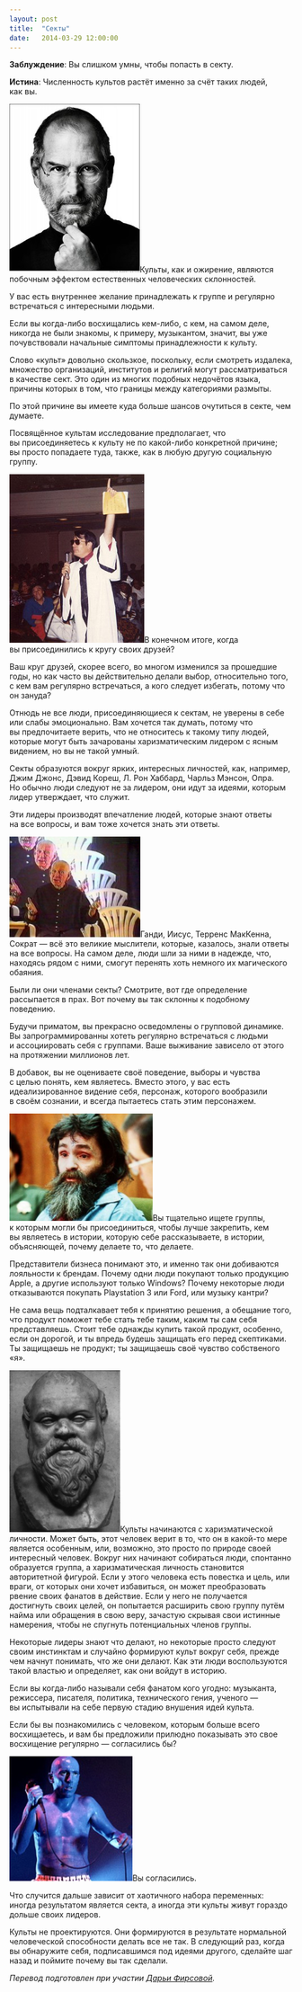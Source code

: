```yaml
---
layout: post
title:  "Секты"
date:   2014-03-29 12:00:00
---
```

<p><strong>Заблуждение</strong>: Вы слишком умны, чтобы попасть в секту.</p>
<p><strong>Истина</strong>: Численность культов растёт именно за счёт таких людей, как вы.</p>
<p><a rel="attachment wp-att-453" href="https://web.archive.org/web/20140329090152/http://youarenotsosmart.ru/2012/02/cults/steve-jobs/"><img height="300" width="232" src="/img/cults/steve-jobs-232x300.jpg" alt="" title="steve-jobs" class="alignleft size-medium wp-image-453" /></a>Культы, как и ожирение, являются побочным эффектом естественных человеческих склонностей.</p>
<p>У вас есть внутреннее желание принадлежать к группе и регулярно встречаться с интересными людьми.</p>
<p>Если вы когда-либо восхищались кем-либо, с кем, на самом деле, никогда не были знакомы, к примеру, музыкантом, значит, вы уже почувствовали начальные симптомы принадлежности к культу.</p>
<p><span id="more-452"></span>Слово «культ» довольно скользкое, поскольку, если смотреть издалека, множество организаций, институтов и религий могут рассматриваться в качестве сект. Это один из многих подобных недочётов языка, причины которых в том, что границы между категориями размыты.</p>
<p>По этой причине вы имеете куда больше шансов очутиться в секте, чем думаете.</p>
<p>Посвящённое культам исследование предполагает, что вы присоединяетесь к культу не по какой-либо конкретной причине; вы просто попадаете туда, также, как в любую другую социальную группу.</p>
<p><a rel="attachment wp-att-454" href="https://web.archive.org/web/20140329090152/http://youarenotsosmart.ru/2012/02/cults/jj_070820101554693_wideweb__300x3751/"><img height="300" width="240" src="/img/cults/JJ_070820101554693_wideweb__300x3751-240x300.jpg" alt="" title="JJ_070820101554693_wideweb__300x375,1" class="alignleft size-medium wp-image-454" /></a>В конечном итоге, когда вы присоединились к кругу своих друзей?</p>
<p>Ваш круг друзей, скорее всего, во многом изменился за прошедшие годы, но как часто вы действительно делали выбор, относительно того, с кем вам регулярно встречаться, а кого следует избегать, потому что он зануда?</p>
<p>Отнюдь не все люди, присоединяющиеся к сектам, не уверены в себе или слабы эмоционально. Вам хочется так думать, потому что вы предпочитаете верить, что не относитесь к такому типу людей, которые могут быть зачарованы харизматическим лидером с ясным видением, но вы не такой умный.</p>
<p>Секты образуются вокруг ярких, интересных личностей, как, например, Джим Джонс, Дэвид Кореш, Л. Рон Хаббард, Чарльз Мэнсон, Опра. Но обычно люди следуют не за лидером, они идут за идеями, которым лидер утверждает, что служит.</p>
<p>Эти лидеры производят впечатление людей, которые знают ответы на все вопросы, и вам тоже хочется знать эти ответы.</p>
<p><a rel="attachment wp-att-455" href="https://web.archive.org/web/20140329090152/http://youarenotsosmart.ru/2012/02/cults/cult08/"><img height="179" width="233" src="/img/cults/cult08-300x231.jpg" alt="" title="cult08" class="alignleft  wp-image-455" /></a>Ганди, Иисус, Терренс МакКенна, Сократ — всё это великие мыслители, которые, казалось, знали ответы на все вопросы. На самом деле, люди шли за ними в надежде, что, находясь рядом с ними, смогут перенять хоть немного их магического обаяния.</p>
<p>Были ли они членами секты? Смотрите, вот где определение рассыпается в прах. Вот почему вы так склонны к подобному поведению.</p>
<p>Будучи приматом, вы прекрасно осведомлены о групповой динамике. Вы запрограммированны хотеть регулярно встречаться с людьми и ассоциировать себя с группами. Ваше выживание зависело от этого на протяжении миллионов лет.</p>
<p>В добавок, вы не оцениваете своё поведение, выборы и чувства с целью понять, кем являетесь. Вместо этого, у вас есть идеализированное видение себя, персонаж, которого вообразили в своём сознании, и всегда пытаетесь стать этим персонажем.</p>
<p><a rel="attachment wp-att-456" href="https://web.archive.org/web/20140329090152/http://youarenotsosmart.ru/2012/02/cults/cult03/"><img height="191" width="255" src="/img/cults/cult03-300x225.jpg" alt="" title="cult03" class="alignleft  wp-image-456" /></a>Вы тщательно ищете группы, к которым могли бы присоединиться, чтобы лучше закрепить, кем вы являетесь в истории, которую себе рассказываете, в истории, объясняющей, почему делаете то, что делаете.</p>
<p>Представители бизнеса понимают это, и именно так они добиваются лояльности к брендам. Почему одни люди покупают только продукцию Apple, а другие используют только Windows? Почему некоторые люди отказываются покупать Playstation 3 или Ford, или музыку кантри?</p>
<p>Не сама вещь подталкавает тебя к принятию решения, а обещание того, что продукт поможет тебе стать тебе таким, каким ты сам себя представляешь. Стоит тебе однажды купить такой продукт, особенно, если он дорогой, и ты впредь будешь защищать его перед скептиками. Ты защищаешь не продукт; ты защищаешь своё чувство собственого «я».</p>
<p><a rel="attachment wp-att-457" href="https://web.archive.org/web/20140329090152/http://youarenotsosmart.ru/2012/02/cults/socrates/"><img height="288" width="197" src="/img/cults/socrates.jpg" alt="" title="socrates" class="alignleft  wp-image-457" /></a>Культы начинаются с харизматической личности. Может быть, этот человек верит в то, что он в какой-то мере является особенным, или, возможно, это просто по природе своей интересный человек. Вокруг них начинают собираться люди, спонтанно образуется группа, а харизматическая личность становится авторитетной фигурой. Если у этого человека есть повестка и цель, или враги, от которых они хочет избавиться, он может преобразовать рвение своих фанатов в действие. Если у него не получается достигнуть своих целей, он попытается расширить свою группу путём найма или обращения в свою веру, зачастую скрывая свои истинные намерения, чтобы не спугнуть потенциальных членов группы.</p>
<p>Некоторые лидеры знают что делают, но некоторые просто следуют своим инстинктам и случайно формируют культ вокруг себя, прежде чем начнут понимать, что же они делают. Как эти люди воспользуются такой властью и определяет, как они войдут в историю.</p>
<p>Если вы когда-либо называли себя фанатом кого угодно: музыканта, режиссера, писателя, политика, технического гения, ученого — вы испытывали на себе первую стадию внушения идей культа.</p>
<p>Если бы вы познакомились с человеком, которым больше всего восхищаетесь, и вам бы предложили прилюдно показывать это свое восхищение регулярно — согласились бы?</p>
<p><a rel="attachment wp-att-458" href="https://web.archive.org/web/20140329090152/http://youarenotsosmart.ru/2012/02/cults/maynard/"><img height="222" width="219" src="/img/cults/maynard.jpg" alt="" title="maynard" class="alignleft  wp-image-458" /></a>Вы согласились.</p>
<p>Что случится дальше зависит от хаотичного набора переменных: иногда результатом является секта, а иногда эти культы живут гораздо дольше своих лидеров.</p>
<p>Культы не проектируются. Они формируются в результате нормальной человеческой способности делать все не так. В следующий раз, когда вы обнаружите себя, подписавшимся под идеями другого, сделайте шаг назад и поймите почему вы так сделали.</p>
<p><em>Перевод подготовлен при участии <a href="https://web.archive.org/web/20140329090152/http://vk.com/id501173">Дарьи Фирсовой</a>.</em></p>
